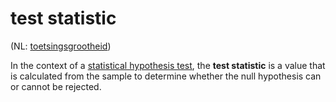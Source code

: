 # test statistic

(NL: [toetsingsgrootheid](../nl/toetsingsgrootheid.md))

In the context of a [statistical hypothesis test](hypothesis-test.md), the **test statistic** is a value that is calculated from the sample to determine whether the null hypothesis can or cannot be rejected.
